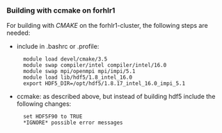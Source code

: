 ### Building with ccmake on forhlr1

For building with *CMAKE* on the forhlr1-cluster, the following steps are needed:

* include in .bashrc or .profile:
  
        module load devel/cmake/3.5
        module swap compiler/intel compiler/intel/16.0
        module swap mpi/openmpi mpi/impi/5.1
        module load lib/hdf5/1.8_intel_16.0
        export HDF5_DIR=/opt/hdf5/1.8.17_intel_16.0_impi_5.1

* ccmake: as described above, but instead of building hdf5 include the following changes:

        set HDF5F90 to TRUE
        *IGNORE* possible error messages 

